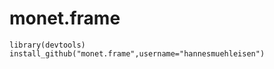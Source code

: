monet.frame
===========

````
library(devtools)
install_github("monet.frame",username="hannesmuehleisen")
````